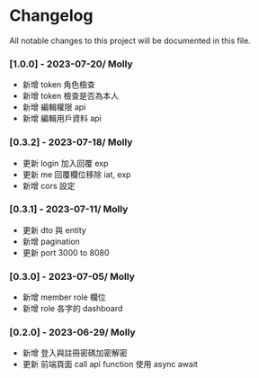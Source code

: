 # Changelog

All notable changes to this project will be documented in this file.

<!-- 以 master 為主 -->

### [1.0.0] - 2023-07-20/ Molly

- 新增 token 角色檢查
- 新增 token 檢查是否為本人
- 新增 編輯權限 api
- 新增 編輯用戶資料 api

### [0.3.2] - 2023-07-18/ Molly

- 更新 login 加入回覆 exp 
- 更新 me 回覆欄位移除 iat, exp
- 新增 cors 設定

### [0.3.1] - 2023-07-11/ Molly

- 更新 dto 與 entity
- 新增 pagination
- 更新 port 3000 to 8080

### [0.3.0] - 2023-07-05/ Molly

- 新增 member role 欄位
- 新增 role 各字的 dashboard

### [0.2.0] - 2023-06-29/ Molly

- 新增 登入與註冊密碼加密解密
- 更新 前端頁面 call api function 使用 async await
